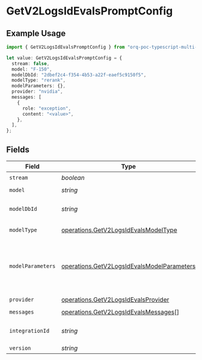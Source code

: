 # GetV2LogsIdEvalsPromptConfig

## Example Usage

```typescript
import { GetV2LogsIdEvalsPromptConfig } from "orq-poc-typescript-multi-env-version/models/operations";

let value: GetV2LogsIdEvalsPromptConfig = {
  stream: false,
  model: "F-150",
  modelDbId: "2dbef2c4-f354-4b53-a22f-eaef5c9150f5",
  modelType: "rerank",
  modelParameters: {},
  provider: "nvidia",
  messages: [
    {
      role: "exception",
      content: "<value>",
    },
  ],
};
```

## Fields

| Field                                                                                                    | Type                                                                                                     | Required                                                                                                 | Description                                                                                              |
| -------------------------------------------------------------------------------------------------------- | -------------------------------------------------------------------------------------------------------- | -------------------------------------------------------------------------------------------------------- | -------------------------------------------------------------------------------------------------------- |
| `stream`                                                                                                 | *boolean*                                                                                                | :heavy_check_mark:                                                                                       | N/A                                                                                                      |
| `model`                                                                                                  | *string*                                                                                                 | :heavy_check_mark:                                                                                       | N/A                                                                                                      |
| `modelDbId`                                                                                              | *string*                                                                                                 | :heavy_check_mark:                                                                                       | The id of the resource                                                                                   |
| `modelType`                                                                                              | [operations.GetV2LogsIdEvalsModelType](../../models/operations/getv2logsidevalsmodeltype.md)             | :heavy_check_mark:                                                                                       | The type of the model                                                                                    |
| `modelParameters`                                                                                        | [operations.GetV2LogsIdEvalsModelParameters](../../models/operations/getv2logsidevalsmodelparameters.md) | :heavy_check_mark:                                                                                       | Model Parameters: Not all parameters apply to every model                                                |
| `provider`                                                                                               | [operations.GetV2LogsIdEvalsProvider](../../models/operations/getv2logsidevalsprovider.md)               | :heavy_check_mark:                                                                                       | N/A                                                                                                      |
| `messages`                                                                                               | [operations.GetV2LogsIdEvalsMessages](../../models/operations/getv2logsidevalsmessages.md)[]             | :heavy_check_mark:                                                                                       | N/A                                                                                                      |
| `integrationId`                                                                                          | *string*                                                                                                 | :heavy_minus_sign:                                                                                       | The id of the resource                                                                                   |
| `version`                                                                                                | *string*                                                                                                 | :heavy_minus_sign:                                                                                       | N/A                                                                                                      |